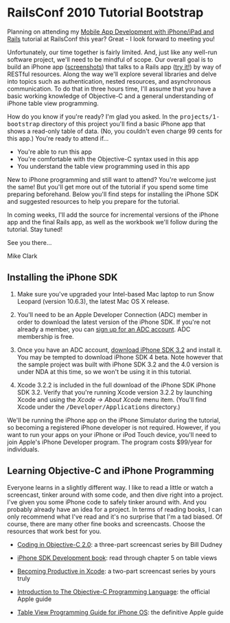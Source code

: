 RailsConf 2010 Tutorial Bootstrap
=================================

Planning on attending my [Mobile App Development with iPhone/iPad and
Rails](http://en.oreilly.com/rails2010/public/schedule/detail/14136) tutorial at RailsConf this year?  Great - I look forward to meeting you!

Unfortunately, our time together is fairly limited.  And, just like any well-run software project, we'll need to be mindful of scope.  Our overall goal is to build an iPhone app ([screenshots](http://github.com/clarkware/iphone-rails-tutorial/raw/master/screenshots/iphone-app.png)) that talks to a Rails app ([try it!](http://saveup.heroku.com/about)) by way of RESTful resources.  Along the way we'll explore several libraries and delve into topics such as authentication, nested resources, and asynchronous communication.  To do that in three hours time, I'll assume that you have a basic working knowledge of Objective-C and a general understanding of iPhone table view programming.  

How do you know if you're ready? I'm glad you asked. In the <tt>projects/1-bootstrap</tt> directory of
this project you'll find a basic iPhone app that shows a read-only table of data. (No, you
couldn't even charge 99 cents for this app.) You're ready to attend if...

* You're able to run this app
* You're comfortable with the Objective-C syntax used in this app
* You understand the table view programming used in this app

New to iPhone programming and still want to attend?  You're welcome just the same! But you'll get more out of the tutorial if you spend some time preparing beforehand.  Below you'll find steps for installing the iPhone SDK and suggested resources to help you prepare for the tutorial.        

In coming weeks, I'll add the source for incremental versions of the iPhone app and the final Rails app, as well as the workbook we'll follow during the tutorial. Stay tuned!  

See you there...

Mike Clark


Installing the iPhone SDK
-------------------------

1. Make sure you've upgraded your Intel-based Mac laptop to run Snow Leopard (version 10.6.3), the latest Mac OS X release.

2. You'll need to be an Apple Developer Connection (ADC) member in order to download the latest version of the iPhone SDK. If you're not already a member, you can [sign up for an ADC account](http://developer.apple.com). ADC membership is free.

3. Once you have an ADC account, [download iPhone SDK 3.2](http://developer.apple.com/iphone/) and install it. You may be tempted to download iPhone SDK 4 beta. Note however that the sample project was built with iPhone SDK 3.2 and the 4.0 version is under NDA at this time, so we won't be using it in this tutorial.

4. Xcode 3.2.2 is included in the full download of the iPhone SDK iPhone SDK 3.2. Verify that you're running Xcode version 3.2.2 by launching Xcode and using the <em>Xcode -> About Xcode</em> menu item. (You'll find Xcode under the <tt>/Developer/Applications</tt> directory.)

We'll be running the iPhone app on the iPhone Simulator during the tutorial, so becoming a registered iPhone developer is not required. However, if you want to run your apps on your iPhone or iPod Touch device, you'll need to join Apple's iPhone Developer program. The program costs $99/year for individuals.

Learning Objective-C and iPhone Programming
-------------------------------------------

Everyone learns in a slightly different way.  I like to read a little or watch a screencast, tinker around with some code, and then dive right into a project.  I've given you some iPhone code to safely tinker around with.  And you probably already have an idea for a project.  In terms of reading books, I can only recommend what I've read and it's no surprise that I'm a tad biased.  Of course, there are many other fine books and screencasts.  Choose the resources that work best for you.

* [Coding in Objective-C 2.0](http://pragprog.com/screencasts/v-bdobjc/coding-in-objective-c-2-0): a three-part screencast series by Bill Dudney

* [iPhone SDK Development book](http://pragprog.com/titles/amiphd/iphone-sdk-development): read through chapter 5 on table views 

* [Becoming Productive in Xcode](http://pragprog.com/screencasts/v-mcxcode/becoming-productive-in-xcode): a two-part screencast series by yours truly

* [Introduction to The Objective-C Programming Language](http://developer.apple.com/mac/library/DOCUMENTATION/Cocoa/Conceptual/ObjectiveC/Introduction/introObjectiveC.html): the official Apple guide

* [Table View Programming Guide for iPhone OS](http://developer.apple.com/iphone/library/documentation/UserExperience/Conceptual/TableView_iPhone/AboutTableViewsiPhone/AboutTableViewsiPhone.html): the definitive Apple guide


